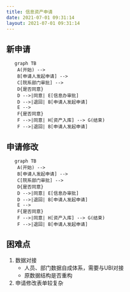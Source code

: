 ```yaml
---
title: 信息资产申请
date: 2021-07-01 09:31:14
layout: 2021-07-01 09:31:14
---
```



## 新申请


```mermaid
   graph TB
    A(开始) -->
    B[申请人发起申请] -->
    C[院系部门审批] -->
    D{是否同意}
    D -->|同意| E[信息办审批]
    D -->|退回| B[申请人发起申请]
    E -->
    F{是否同意}
    F -->|同意| H[资产入库] --> G(结束)
    F -->|退回| B[申请人发起申请]
```

## 申请修改

```mermaid
   graph TB
    A(开始) -->
    B[申请人发起申请] -->
    C[院系部门审批] -->
    D{是否同意}
    D -->|同意| E[信息办审批]
    D -->|退回| B[申请人发起申请]
    E -->
    F{是否同意}
    F -->|同意| H[资产入库] --> G(结束)
    F -->|退回| B[申请人发起申请]
```


## 困难点

1. 数据对接
    * 人员、部门数据自成体系，需要与UBI对接
    * 原数据结构是否重构
2. 申请修改表单较复杂
